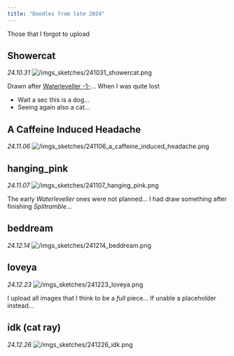 ```yaml
---
title: "Doodles from late 2024"
---
```


Those that I forgot to upload

## Showercat
*24.10.31*
![/imgs_sketches/241031_showercat.png](/imgs_sketches/241031_showercat.png)

Drawn after [Waterleveller -1-](/waterleveller/1)... When I was quite lost

+ Wait a sec this is a dog...
+ Seeing again also a cat...

## A Caffeine Induced Headache
*24.11.06*
![/imgs_sketches/241106_a_caffeine_induced_headache.png](/imgs_sketches/241106_a_caffeine_induced_headache.png)

## hanging_pink
*24.11.07*
![/imgs_sketches/241107_hanging_pink.png](/imgs_sketches/241107_hanging_pink.png)

The early *Waterleveller* ones were not planned... I had draw something after finishing *Splitramble*...

## beddream
*24.12.14*
![/imgs_sketches/241214_beddream.png](/imgs_sketches/241214_beddream.png)

## loveya
*24.12.23*
![/imgs_sketches/241223_loveya.png](/imgs_sketches/241223_loveya.png)

I upload all images that I think to be a *full* piece... If unable a placeholder instead...

## idk (cat ray)
*24.12.26*
![/imgs_sketches/241226_idk.png](/imgs_sketches/241226_idk.png)
